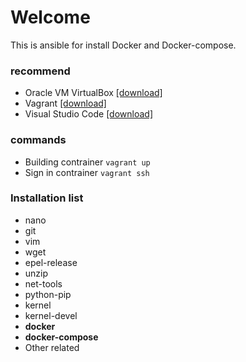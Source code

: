 # Welcome
This is ansible for install Docker and Docker-compose.
### recommend
- Oracle VM VirtualBox [[download]](https://www.virtualbox.org/wiki/Downloads "[download]")
- Vagrant [[download]](https://www.vagrantup.com/downloads.html "[download]")
- Visual Studio Code [[download]](https://code.visualstudio.com/download "[download]")

### commands
- Building contrainer `vagrant up`
- Sign in contrainer `vagrant ssh`

### Installation list
- nano
- git
- vim
- wget
- epel-release
- unzip
- net-tools
- python-pip
- kernel
- kernel-devel
- **docker**
- **docker-compose**
- Other related